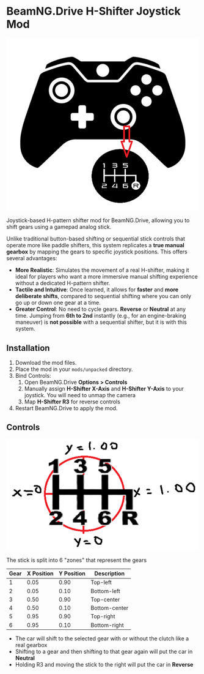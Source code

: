 # BeamNG.Drive H-Shifter Joystick Mod 

![hshifter.png](hshifter.png)

Joystick-based H-pattern shifter mod for BeamNG.Drive, allowing you to shift gears using a gamepad analog stick.

Unlike traditional button-based shifting or sequential stick controls that operate more like paddle shifters, this system replicates a **true manual gearbox** by mapping the gears to specific joystick positions. This offers several advantages:

- **More Realistic**: Simulates the movement of a real H-shifter, making it ideal for players who want a more immersive manual shifting experience without a dedicated H-pattern shifter.
- **Tactile and Intuitive**: Once learned, it allows for **faster** and **more deliberate shifts**, compared to sequential shifting where you can only go up or down one gear at a time.
- **Greater Control**: No need to cycle gears. **Reverse** or **Neutral** at any time. Jumping from **6th to 2nd** instantly (e.g., for an engine-braking maneuver) is **not possible** with a sequential shifter, but it is with this system.


## Installation

1. Download the mod files.
2. Place the mod in your `mods/unpacked` directory.
3. Bind Controls:
   1. Open BeamNG.Drive **Options > Controls**
   2. Manually assign **H-Shifter X-Axis** and **H-Shifter Y-Axis** to your joystick. You will need to unmap the camera
   3. Map **H-Shifter R3** for reverse controls
4. Restart BeamNG.Drive to apply the mod.

## Controls

![axis-map.png](axis-map.png)

The stick is split into 6 "zones" that represent the gears

| Gear | X Position | Y Position | Description      |
|------|-----------|-----------|------------------|
| 1    | 0.05      | 0.90      | Top-left        |
| 2    | 0.05      | 0.10      | Bottom-left     |
| 3    | 0.50      | 0.90      | Top-center      |
| 4    | 0.50      | 0.10      | Bottom-center   |
| 5    | 0.95      | 0.90      | Top-right       |
| 6    | 0.95      | 0.10      | Bottom-right    |


- The car will shift to the selected gear with or without the clutch like a real gearbox
- Shifting to a gear and then shifting to that gear again will put the car in **Neutral** 
- Holding R3 and moving the stick to the right will put the car in **Reverse**

